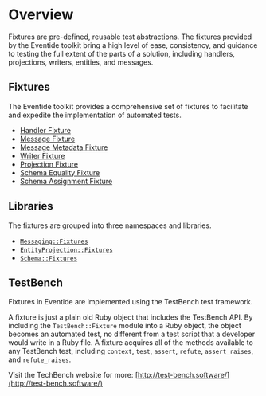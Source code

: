 # Overview

Fixtures are pre-defined, reusable test abstractions. The fixtures provided by the Eventide toolkit bring a high level of ease, consistency, and guidance to testing the full extent of the parts of a solution, including handlers, projections, writers, entities, and messages.

## Fixtures

The Eventide toolkit provides a comprehensive set of fixtures to facilitate and expedite the implementation of automated tests.

- [Handler Fixture](./handler-fixture.md)
- [Message Fixture](./message-fixture.md)
- [Message Metadata Fixture](message-metadata-fixture.md)
- [Writer Fixture](writer-fixture.md)
- [Projection Fixture](projection-fixture.md)
- [Schema Equality Fixture](schema-equality-fixture.md)
- [Schema Assignment Fixture](schema-assignment-fixture.md)

## Libraries

The fixtures are grouped into three namespaces and libraries.

- [`Messaging::Fixtures`](https://github.com/eventide-project/messaging-fixtures)
- [`EntityProjection::Fixtures`](https://github.com/eventide-project/entity-projection-fixtures)
- [`Schema::Fixtures`](https://github.com/eventide-project/schema-fixtures)

## TestBench

Fixtures in Eventide are implemented using the TestBench test framework.

A fixture is just a plain old Ruby object that includes the TestBench API. By including the `TestBench::Fixture` module into a Ruby object, the object becomes an automated test, no different from a test script that a developer would write in a Ruby file. A fixture acquires all of the methods available to any TestBench test, including `context`, `test`, `assert`, `refute`, `assert_raises`, and `refute_raises`.

Visit the TechBench website for more: [http://test-bench.software/](http://test-bench.software/)
